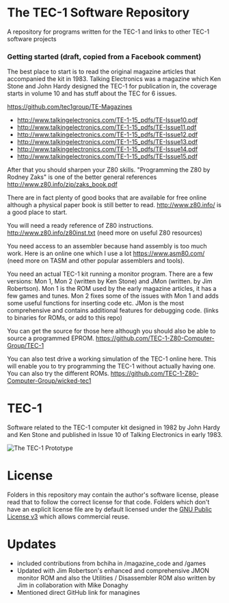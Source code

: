 # The TEC-1 Software Repository

A repository for programs written for the TEC-1 and links to other TEC-1 software projects

### Getting started (draft, copied from a Facebook comment)

The best place to start is to read the original magazine articles that accompanied the kit in 1983. Talking Electronics was a magazine which Ken Stone and John Hardy designed the TEC-1 for publication in, the coverage starts in volume 10 and has stuff about the TEC for 6 issues.

https://github.com/tec1group/TE-Magazines

- http://www.talkingelectronics.com/TE-1-15_pdfs/TE-Issue10.pdf
- http://www.talkingelectronics.com/TE-1-15_pdfs/TE-Issue11.pdf
- http://www.talkingelectronics.com/TE-1-15_pdfs/TE-Issue12.pdf
- http://www.talkingelectronics.com/TE-1-15_pdfs/TE-Issue13.pdf
- http://www.talkingelectronics.com/TE-1-15_pdfs/TE-Issue14.pdf
- http://www.talkingelectronics.com/TE-1-15_pdfs/TE-Issue15.pdf

After that you should sharpen your Z80 skills. "Programming the Z80 by Rodney Zaks" is one of the better general references http://www.z80.info/zip/zaks_book.pdf

There are in fact plenty of good books that are available for free online although a physical paper book is still better to read. http://www.z80.info/ is a good place to start.

You will need a ready reference of Z80 instructions.
http://www.z80.info/z80inst.txt (need more on useful Z80 resources)

You need access to an assembler because hand assembly is too much work. Here is an online one which I use a lot
https://www.asm80.com/ (need more on TASM and other popular assemblers and tools). 

You need an actual TEC-1 kit running a monitor program. There are a few versions: Mon 1, Mon 2 (written by Ken Stone) and JMon (written. by Jim Robertson). Mon 1 is the ROM used by the early magazine articles, it has a few games and tunes. Mon 2 fixes some of the issues with Mon 1 and adds some useful functions for inserting code etc. JMon is the most comprehensive and contains additional features for debugging code. (links to binaries for ROMs, or add to this repo)

You can get the source for those here although you should also be able to source a programmed EPROM. https://github.com/TEC-1-Z80-Computer-Group/TEC-1

You can also test drive a working simulation of the TEC-1 online here. This will enable you to try programming the TEC-1 without actually having one. You can also try the different ROMs.
https://github.com/TEC-1-Z80-Computer-Group/wicked-tec1

# TEC-1

Software related to the TEC-1 computer kit designed in 1982 by John Hardy and Ken Stone
and published in Issue 10 of Talking Electronics in early 1983.

![The TEC-1 Prototype](TEC-1-prototype.jpg)

# License

Folders in this repository may contain the author's software license, please read that to follow the correct license for that code. Folders which don't have an explicit license file are by default licensed under the [GNU Public License v3](./LICENSE) which allows commercial reuse.

# Updates

* included contributions from bchiha in /magazine_code and /games 
* Updated with Jim Robertson's enhanced and comprehensive JMON monitor ROM
and also the Utilities / Disassembler ROM also written by Jim in collaboration with Mike Donaghy
* Mentioned direct GitHub link for managines
